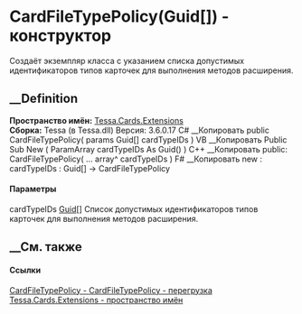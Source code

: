 # CardFileTypePolicy(Guid[]) - конструктор
Создаёт экземпляр класса с указанием списка допустимых идентификаторов типов
карточек для выполнения методов расширения.
## __Definition
 **Пространство имён:** [Tessa.Cards.Extensions](N_Tessa_Cards_Extensions.htm)  
 **Сборка:** Tessa (в Tessa.dll) Версия: 3.6.0.17
C# __Копировать
     public CardFileTypePolicy(
    	params Guid[] cardTypeIDs
    )
VB __Копировать
     Public Sub New ( 
    	ParamArray cardTypeIDs As Guid()
    )
C++ __Копировать
     public:
    CardFileTypePolicy(
    	... array<Guid>^ cardTypeIDs
    )
F# __Копировать
     new : 
            cardTypeIDs : Guid[] -> CardFileTypePolicy
#### Параметры
cardTypeIDs [Guid](https://learn.microsoft.com/dotnet/api/system.guid)[]
     Список допустимых идентификаторов типов карточек для выполнения методов расширения. 
## __См. также
#### Ссылки
[CardFileTypePolicy - ](T_Tessa_Cards_Extensions_CardFileTypePolicy.htm)
[CardFileTypePolicy -
перегрузка](Overload_Tessa_Cards_Extensions_CardFileTypePolicy__ctor.htm)
[Tessa.Cards.Extensions - пространство имён](N_Tessa_Cards_Extensions.htm)
